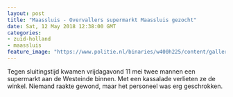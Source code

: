 ```yaml
---
layout: post
title: "Maassluis - Overvallers supermarkt Maassluis gezocht"
date: Sat, 12 May 2018 12:38:00 GMT
categories: 
- zuid-holland 
- maassluis 
feature_image: "https://www.politie.nl/binaries/w400h225/content/gallery/politie/stockfotos/algemeen/controle-op-woninginbraak.jpg"
---
```


Tegen sluitingstijd kwamen vrijdagavond 11 mei twee mannen een supermarkt aan de Westeinde binnen. Met een kassalade verlieten ze de winkel. Niemand raakte gewond, maar het personeel was erg geschrokken.
